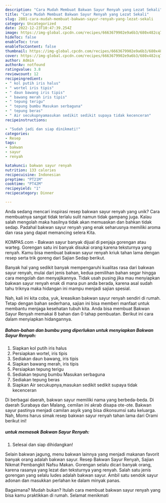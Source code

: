 ```yaml
---
description: "Cara Mudah Membuat Bakwan Sayur Renyah yang Lezat Sekali"
title: "Cara Mudah Membuat Bakwan Sayur Renyah yang Lezat Sekali"
slug: 2801-cara-mudah-membuat-bakwan-sayur-renyah-yang-lezat-sekali
category: Uncategorized
date: 2022-12-23T10:47:39.254Z
image: https://img-global.cpcdn.com/recipes/6663679902e9a6b3/680x482cq70/bakwan-sayur-renyah-foto-resep-utama.jpg
hideToc: false
enableToc: true
enableTocContent: false
thumbnail: https://img-global.cpcdn.com/recipes/6663679902e9a6b3/680x482cq70/bakwan-sayur-renyah-foto-resep-utama.jpg
cover: https://img-global.cpcdn.com/recipes/6663679902e9a6b3/680x482cq70/bakwan-sayur-renyah-foto-resep-utama.jpg
author: Admin
authorAv: notfound
ratingvalue: 3.8
reviewcount: 12
recipeingredient:
- " kol putih iris halus"
- " wortel iris tipis"
- " daun bawang iris tipis"
- " bawang merah iris tipis"
- " tepung terigu"
- " tepung bumbu Masukan serbaguna"
- " tepung beras"
- " Air secukupnyamasukan sedikit sedikit supaya tidak kecenceran"
recipeinstructions:

- "Sudah jadi dan siap dinikmati!"
categories:
- Resep
tags:
- bakwan
- sayur
- renyah

katakunci: bakwan sayur renyah 
nutrition: 133 calories
recipecuisine: Indonesian
preptime: "PT21M"
cooktime: "PT42M"
recipeyield: "1"
recipecategory: Dinner

---
```





Anda sedang mencari inspirasi resep bakwan sayur renyah yang unik? Cara membuatnya sangat tidak terlalu sulit namun tidak gampang juga. Kalau salah mengolah maka hasilnya tidak akan memuaskan dan bahkan tidak sedap. Padahal bakwan sayur renyah yang enak seharusnya memiliki aroma dan rasa yang dapat memancing selera Kita.





KOMPAS.com - Bakwan sayur banyak dijual di penjaja gorengan atau warteg. Gorengan satu ini banyak disukai orang karena teksturnya yang renyah. Kamu bisa membuat bakwan sayur renyah kriuk tahan lama dengan resep serta trik goreng dari Sajian Sedap berikut.

Banyak hal yang sedikit banyak mempengaruhi kualitas rasa dari bakwan sayur renyah, mulai dari jenis bahan, kedua pemilihan bahan segar hingga cara mengolah dan menyajikannya. Tidak usah pusing jika mau menyiapkan bakwan sayur renyah enak di mana pun anda berada, karena asal sudah tahu triknya maka hidangan ini mampu menjadi sajian spesial.






Nah, kali ini kita coba, yuk, kreasikan bakwan sayur renyah sendiri di rumah. Tetap dengan bahan sederhana, sajian ini bisa memberi manfaat untuk membantu menjaga kesehatan tubuh kita. Anda bisa membuat Bakwan Sayur Renyah memakai 8 bahan dan 0 tahap pembuatan. Berikut ini cara dalam menyiapkan hidangannya.

<!--inarticleads1-->

##### Bahan-bahan dan bumbu yang diperlukan untuk menyiapkan Bakwan Sayur Renyah:

1. Siapkan  kol putih iris halus
1. Persiapkan  wortel, iris tipis
1. Sediakan  daun bawang, iris tipis
1. Siapkan  bawang merah, iris tipis
1. Persiapkan  tepung terigu
1. Sediakan  tepung bumbu Masukan serbaguna
1. Sediakan  tepung beras
1. Siapkan  Air secukupnya,masukan sedikit sedikit supaya tidak kecenceran


Di berbagai daerah, bakwan sayur memiliki nama yang berbeda-beda. Di daerah Surabaya dan Malang, cemilan ini akrab disapa ote-ote. Bakwan sayur pastinya menjadi camilan asyik yang bisa dikonsumsi satu keluarga. Nah, Moms harus simak resep bakwan sayur renyah tahan lama dari Orami berikut ini! 

<!--inarticleads2-->

#####  untuk memasak Bakwan Sayur Renyah:


1. Selesai dan siap dihidangkan!

Selain bakwan jagung, menu bakwan lainnya yang menjadi makanan favorit banyak orang adalah bakwan sayur. Resep Bakwan Sayur Renyah, Sajian Nikmat Pembangkit Nafsu Makan. Gorengan selalu dicari banyak orang, karena rasanya yang lezat dan teksturnya yang renyah. Salah satu jenis gorengan yang selalu ludes adalah bakwan sayur. Ambil satu sendok sayur adonan dan masukkan perlahan ke dalam minyak panas. 

Bagaimana? Mudah bukan? Itulah cara membuat bakwan sayur renyah yang bisa kamu praktikkan di rumah. Selamat menikmati
